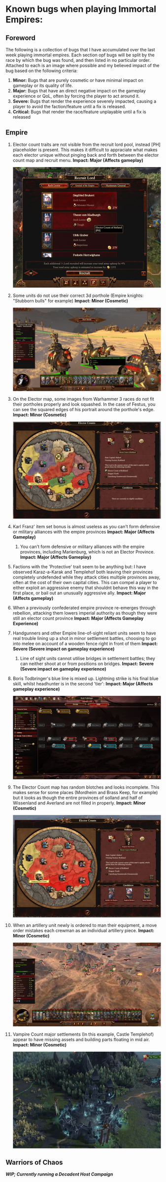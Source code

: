 
# Known bugs when playing Immortal Empires:

## Foreword

The following is a collection of bugs that I have accumulated over the last week playing immortal empires. Each section opf bugs will be split by the race by which the bug was found, and then listed in no particular order. Attached to each is an image where possible and my believed impact of the bug based on the following criteria:

1. **Minor:** Bugs that are purely cosmetic or have minimal impact on gameplay or its quality of life.
2. **Major:** Bugs that have an direct negative impact on the gameplay experience or QoL, often by forcing the player to act around it.
2. **Severe:** Bugs that render the experience severely impacted, causing a player to avoid the faction/feature until a fix is released.
2. **Critical:** Bugs that render the race/feature unplayable until a fix is released

## Empire

1. Elector count traits are not visible from the recruit lord pool, instead [PH] placeholder is present. This makes it difficult to appraciate what makes each elector unique without pinging back and forth between the elector count map and recruit menu. **Impact: Major (Affects gameplay)**

    ![Elector Count recruit pool bug:](Images/Empire_bug_1.png)

2. Some units do not use their correct 3d porthole (Empire knights: "Stubborn bulls" for example) **Impact: Minor (Cosmetic)**
  
    ![Empire unit porthole bug:](Images/Empire_bug_2.png)

3. On the Elector map, some  images from Warhammer 3 races do not fit their portholes properly and look squashed. In the case of Festus, you can see the squared edges of his portrait around the porthole's edge. **Impact: Minor (Cosmetic)**

    ![Empire map Wh3 icon bug](Images/Empire_bug_3.png)

4. Karl Franz' item set bonus is almost useless as you can't form defensive or military alliances with the empire provinces **Impact: Major (Affects Gameplay)**
    1.  You can't form defensive or military alliances with the empire provinces, including Marienburg, which is not an Elector Province. **Impact: Major (Affects Gameplay)**
5. Factions with the 'Protective' trait seem to be anything but: I have observed Karaz-a-Karak and Templehof both leaving their provinces completely undefended while they attack cities multiple provinces away, often at the cost of their own capital cities. This can compel a player to either exploit an aggressive enemy that shouldnt behave this way in the first place, or bail out an unusually aggressive ally. **Impact: Major (Affects gameplay)**
6. When a previously confederated empire province re-emerges through rebellion, attacking them lowers imperial authority as though they were still an elector count province **Impact: Major (Affects Gameplay Experience)**
7. Handgunners and other Empire line-of-sight reliant units seem to have real trouble lining up a shot in minor settlement battles, choosing to go into melee on account of a wooden fence right in front of them **Impact: Severe (Severe impact on gameplay experience)**
    1. Line of sight units cannot utilise bridges in settlement battles; they can neither shoot at or from positions on bridges. **Impact: Severe (Severe impact on gameplay experience)**
8. Boris Todbringer's blue line is mixed up. Lightning strike is his final blue skill, whilst headhunter is in the second 'tier': **Impact: Major (Affects gameplay experience)**
    
    ![Boris Todbringer skill tree bug](Images/Empire_bug_7.png)

9. The Elector Count map has random blotches and looks incomplete. This makes sense for some places (Mordheim and Brass Keep, for example) but it looks as though the entire provinces of solland and half of Wissenland and Averland are not filled in properly. **Impact: Minor (Cosmetic)**

    ![Elector Count map filling bug:](Images/Empire_bug_8.png)

10. When an artillery unit newly is ordered to man their equipment, a move order mistakes each crewman as an individual artillery piece. **Impact: Minor (Cosmetic)**

    ![Artillery Manning Bug:](Images/Empire_bug_10.png)

11. Vampire Count major settlements (In this example, Castle Templehof) appear to have missing assets and building parts floating in mid air. **Impact: Minor (Cosmetic)**

    ![VC building bug:](Images/Empire_bug_11.png)

## Warriors of Chaos

***WIP; Currently running a Decadent Host Campaign***